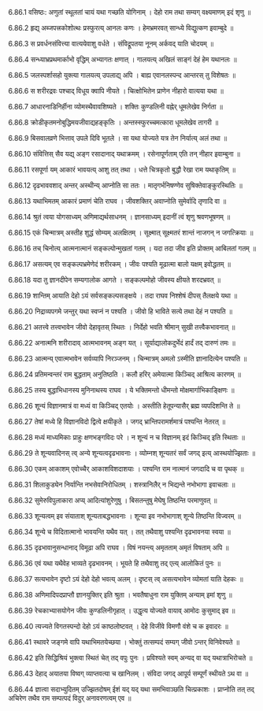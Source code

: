 6.86.1
वसिष्ठः:
अणुतां स्थूलतां चायं यथा गच्छति योगिनाम् ।
देहो राम तथा सम्यग् वक्ष्यमाणम् इदं शृणु ॥


6.86.2
हृद्य् अब्जपत्त्रकोशोत्थः प्रस्फुरत्य् आनलः कणः ।
हेमभ्रमरवत् सान्ध्ये विद्युत्कण इवाम्बुदे ॥


6.86.3
स प्रवर्धनसंवित्त्या वात्ययेवाशु वर्धते ।
संविद्रूपतया नूनम् अर्कवद् याति चोदयम् ॥


6.86.4
सन्ध्याभ्रप्रथमार्काभो वृद्धिम् अभ्यागतः क्षणात् ।
गालयत्य् अखिलं साङ्गं देहं हेम यथानलः ॥


6.86.5
जलस्पर्शासहो युक्त्या गालयत्य् उपलाद्य् अपि ।
बाह्य एवानलस्पन्द आन्तरस् तु विशेषतः ॥


6.86.6
स शरीरद्रवः पश्चाद् विधूय क्वापि नीयते ।
चित्क्षोभितेन प्राणेन नीहारो वात्यया यथा ॥


6.86.7
आधारनाडिनिर्हीना व्योमस्थैवावशिष्यते ।
शक्तिः कुण्डलिनी वह्नेर् धूमलेखेव निर्गता ॥


6.86.8
क्रोडीकृतमनोबुद्धिमयजीवाद्यहङ्कृतिः ।
अन्तस्स्फुरच्चमत्कारा धूमलेखेव तागरी ॥


6.86.9
बिसवालव्रणे भित्ताव् उपले दिवि भूतले ।
सा यथा योज्यते यत्र तेन निर्यात्य् अलं तथा ॥


6.86.10
संवित्तिस् सैव यद्य् अङ्ग रसादानाद् यथाक्रमम् ।
रसेनापूर्णताम् एति तन् नीहार इवाम्बुना ॥


6.86.11
रसपूर्णा यम् आकारं भावयत्य् आशु तत् तथा ।
धत्ते चित्रकृतो बुद्धौ रेखा राम यथाकृतिम् ॥


6.86.12
दृढभाववशाद् अन्तर् अस्थीन्य् आप्नोति सा ततः ।
मातृगर्भनिषण्णेव सुषिक्तेवाङ्कुरस्थितिः ॥


6.86.13
यथाभिमतम् आकारं प्रमाणं चेति राघव ।
जीवशक्तिर् अवाप्नोति सुमेर्वादि तृणादि वा ॥


6.86.14
श्रुतं त्वया योगसाध्यम् अणिमाद्यर्थसाधनम् ।
ज्ञानसाध्यम् इदानीं त्वं शृणु श्रवणभूषणम् ॥


6.86.15
एकं चिन्मात्रम् अस्तीह शुद्धं सोम्यम् अलक्षितम् ।
सूक्ष्मात् सूक्ष्मतरं शान्तं नाजगन् न जगत्क्रियाः ॥


6.86.16
तच् चिनोत्य् आत्मनात्मानं सङ्कल्पोन्मुखतां गतम् ।
यदा तदा जीव इति प्रोक्तम् आबिलतां गतम् ॥


6.86.17
असत्यम् एव सङ्कल्पभ्रमेणेदं शरीरकम् ।
जीवः पश्यति मूढात्मा बालो यक्षम् इवोद्धतम् ॥


6.86.18
यदा तु ज्ञानदीपेन सम्यगालोक आगते ।
सङ्कल्पमोहो जीवस्य क्षीयते शरदभ्रवत् ॥


6.86.19
शान्तिम् आयाति देहो ऽयं सर्वसङ्कल्पसङ्क्षये ।
तदा राघव निश्शेषं दीपस् तैलक्षये यथा ॥


6.86.20
निद्राव्यपगमे जन्तुर् यथा स्वप्नं न पश्यति ।
जीवो हि भाविते सत्ये तथा देहं न पश्यति ॥


6.86.21
अतत्त्वे तत्त्वभावेन जीवो देहावृतस् स्थितः ।
निर्देहो भवति श्रीमान् सुखी तत्त्वैकभावनात् ॥


6.86.22
अनात्मनि शरीरादाव् आत्मभावनम् अङ्ग यत् ।
सूर्याद्यालोकदुर्भेदं हार्दं तद् दारुणं तमः ॥


6.86.23
आत्मन्य् एवात्मभावेन सर्वव्यापि निरञ्जनम् ।
चिन्मात्रम् अमलो ऽस्मीति ज्ञानादित्येन पश्यति ॥


6.86.24
प्रतिमन्वन्तरं राम बुद्धताम् अनुतिष्ठति ।
कलौ हरिर् अमेयात्मा किञ्चिद् आश्रित्य कारणम् ॥


6.86.25
तस्य बुद्धाभिधानस्य मुनिनाथस्य राघव ।
ये भक्तिमन्तो धीमन्तो मोक्षमार्गाभिकाङ्क्षिणः ॥


6.86.26
शून्यं विज्ञानमात्रं वा मध्यं वा किञ्चिद् एतयोः ।
अस्तीति हेतूपन्यासैर् ब्रह्म व्यपदिशन्ति ते ॥


6.86.27
तेषां मध्ये हि विज्ञानविदो द्वित्वे क्षयीकृते ।
जगद् भ्रान्तिपरामर्शमात्रं पश्यन्ति नेतरत् ॥


6.86.28
मध्यं माध्यमिकाः प्राहुः क्षणभङ्गविदः परे ।
न शून्यं न च विज्ञानम् इदं किञ्चिद् इति स्थिताः ॥


6.86.29
ते शून्यवादिनस् त्व् अन्ये शून्यत्वदृढभावनाः ।
व्योम्नश् शून्यतरं सर्वं जगद् इत्य् आस्थयोज्झिताः ॥


6.86.30
एकम् आकाशम् एवोच्चैर् आकाशविशदाशयाः ।
पश्यन्ति राम नात्मानं जगदादि च वा पृथक् ॥


6.86.31
शिलाकुड्येन निर्यान्ति नभसेवानिरोधितम् ।
शस्त्रानिलैर् न भिद्यन्ते नभोभागा इवाचलाः ॥


6.86.32
सुमेरुविपुलाकारा अप्य् आदित्यांशुरेणुषु ।
बिसतन्तुषु मेघेषु तिष्ठन्ति परमाणुवत् ॥


6.86.33
शून्यत्वम् इव संयाताश् शून्यताबद्धभावनाः ।
शून्या इव नभोभागाश् शून्ये तिष्ठन्ति विज्वरम् ॥


6.86.34
शून्ये च विदितात्मानो भावयन्ति यथैव यत् ।
तत् तथैवाशु पश्यन्ति दृढभावनया स्वया ॥


6.86.35
दृढभावानुसन्धानाद् विमूढा अपि राघव ।
विषं नयन्त्य् अमृतताम् अमृतं विषताम् अपि ॥


6.86.36
एवं यथा यथैवेह भाव्यते दृढभावनम् ।
भूयते हि तथैवाशु तद् एत्य् आलोकितं पुनः ॥


6.86.37
सत्यभावेन दृष्टो ऽयं देहो देहो भवत्य् अलम् ।
दृष्टस् त्व् असत्यभावेन व्योमतां याति देहकः ॥


6.86.38
अणिमादिपदप्राप्तौ ज्ञानयुक्तिर् इति श्रुता ।
भवतैषाधुना राम युक्तिम् अन्याम् इमां शृणु ॥


6.86.39
रेचकाभ्यासयोगेन जीवः कुण्डलिनीगृहात् ।
उद्धृत्य योज्यते वायाव् आमोदः कुसुमाद् इव ॥


6.86.40
त्यज्यते विगतस्पन्दो देहो ऽयं काष्ठलोष्टवत् ।
देहे विजीवे विमणौ वंशे च क इवादरः ॥


6.86.41
स्थावरे जङ्गमे वापि यथाभिमतयेच्छया ।
भोक्तुं तत्सम्पदं सम्यग् जीवो ऽन्तर् विनिवेश्यते ॥


6.86.42
इति सिद्धिश्रियं भुक्त्वा स्थितं चेत् तद् वपुः पुनः ।
प्रविश्यते स्वम् अन्यद् वा यद् यथात्राभिरोचते ॥


6.86.43
देहाद् अयातया विष्वग् व्याप्तवत्या च खानिलम् ।
संविदा जगद् आपूर्य सम्पूर्णं स्थीयते ऽथ वा ॥


6.86.44
ज्ञात्वा सदाभ्युदितम् उज्झितदोषम् ईशं यद् यद् यथा समभिवाञ्छति चित्प्रकाशः ।
प्राप्नोति तत् तद् अचिरेण तथैव राम सम्पत्पदं विदुर् अनावरणत्वम् एव ॥

